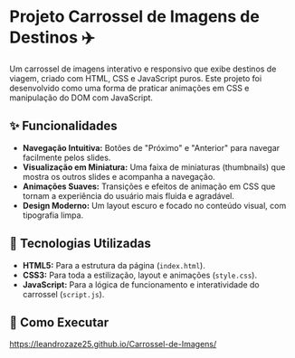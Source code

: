 # Projeto Carrossel de Imagens de Destinos ✈️

Um carrossel de imagens interativo e responsivo que exibe destinos de viagem, criado com HTML, CSS e JavaScript puros. Este projeto foi desenvolvido como uma forma de praticar animações em CSS e manipulação do DOM com JavaScript.

## ✨ Funcionalidades

- **Navegação Intuitiva:** Botões de "Próximo" e "Anterior" para navegar facilmente pelos slides.
- **Visualização em Miniatura:** Uma faixa de miniaturas (thumbnails) que mostra os outros slides e acompanha a navegação.
- **Animações Suaves:** Transições e efeitos de animação em CSS que tornam a experiência do usuário mais fluida e agradável.
- **Design Moderno:** Um layout escuro e focado no conteúdo visual, com tipografia limpa.

## 🚀 Tecnologias Utilizadas

- **HTML5:** Para a estrutura da página (`index.html`).
- **CSS3:** Para toda a estilização, layout e animações (`style.css`).
- **JavaScript:** Para a lógica de funcionamento e interatividade do carrossel (`script.js`).

## 📂 Como Executar
https://leandrozaze25.github.io/Carrossel-de-Imagens/
